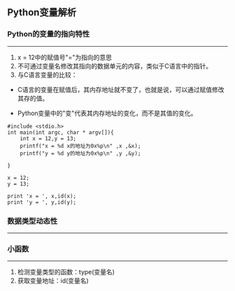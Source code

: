 ## Python变量解析


### Python的变量的指向特性

***

1. x = 12中的赋值号"="为指向的意思
2. 不可通过变量名修改其指向的数据单元的内容，类似于C语言中的指针。
3. 与C语言变量的比较：
- C语言的变量在赋值后，其内存地址就不变了，也就是说，可以通过赋值修改其存的值。

- Python变量中的"变"代表其内存地址的变化，而不是其值的变化。


```
#include <stdio.h>
int main(int argc, char * argv[]){
	int x = 12,y = 13;
	printf("x = %d x的地址为0x%p\n" ,x ,&x);
	printf("y = %d y的地址为0x%p\n" ,y ,&y);

}

```

```
x = 12;
y = 13;

print 'x = ', x,id(x);
print 'y = ', y,id(y);

```
### 数据类型动态性

***
### 小函数

***
1. 检测变量类型的函数：type(变量名)
2. 获取变量地址：id(变量名)
